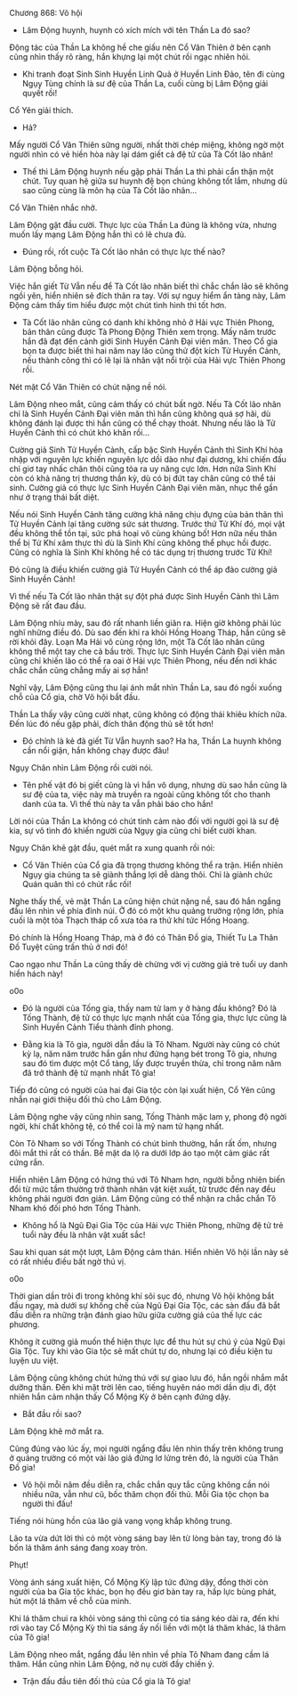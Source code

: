 




Chương 868: Võ hội


- Lâm Động huynh, huynh có xích mích với tên Thần La đó sao?

Động tác của Thần La không hề che giấu nên Cổ Vân Thiên ở bên cạnh cũng nhìn thấy rõ ràng, hắn khựng lại một chút rồi ngạc nhiên hỏi.

- Khi tranh đoạt Sinh Sinh Huyền Linh Quả ở Huyền Linh Đảo, tên đi cùng Ngụy Tùng chính là sư đệ của Thần La, cuối cùng bị Lâm Động giải quyết rồi!

Cổ Yên giải thích.

- Hả?

Mấy người Cổ Vân Thiên sững người, nhất thời chép miệng, không ngờ một người nhìn có vẻ hiền hòa này lại dám giết cả đệ tử của Tà Cốt lão nhân!

- Thế thì Lâm Động huynh nếu gặp phải Thần La thì phải cẩn thận một chút. Tuy quan hệ giữa sư huynh đệ bọn chúng không tốt lắm, nhưng dù sao cũng cùng là môn hạ của Tà Cốt lão nhân…

Cổ Vân Thiên nhắc nhở.

Lâm Động gật đầu cười. Thực lực của Thần La đúng là không vừa, nhưng muốn lấy mạng Lâm Động hắn thì có lẽ chưa đủ.

- Đúng rồi, rốt cuộc Tà Cốt lão nhân có thực lực thế nào?

Lâm Động bỗng hỏi.

Việc hắn giết Từ Vẫn nếu để Tà Cốt lão nhân biết thì chắc chắn lão sẽ không ngồi yên, hiển nhiên sẽ đích thân ra tay. Với sự nguy hiểm ẩn tàng này, Lâm Động cảm thấy tìm hiểu được một chút tình hình thì tốt hơn.

- Tà Cốt lão nhân cũng có danh khí không nhỏ ở Hải vực Thiên Phong, bản thân cũng được Tà Phong Động Thiên xem trọng. Mấy năm trước hắn đã đạt đến cảnh giới Sinh Huyền Cảnh Đại viên mãn. Theo Cổ gia bọn ta được biết thì hai năm nay lão cũng thử đột kích Tử Huyền Cảnh, nếu thành công thì có lẽ lại là nhân vật nổi trội của Hải vực Thiên Phong rồi.

Nét mặt Cổ Vân Thiên có chút nặng nề nói.

Lâm Động nheo mắt, cũng cảm thấy có chút bất ngờ. Nếu Tà Cốt lão nhân chỉ là Sinh Huyền Cảnh Đại viên mãn thì hắn cũng không quá sợ hãi, dù không đánh lại được thì hắn cũng có thể chạy thoát. Nhưng nếu lão là Tử Huyền Cảnh thì có chút khó khăn rồi…

Cường giả Sinh Tử Huyền Cảnh, cấp bậc Sinh Huyền Cảnh thì Sinh Khí hòa nhập với nguyên lực khiến nguyên lực dồi dào như đại dương, khi chiến đấu chỉ giơ tay nhấc chân thôi cũng tỏa ra uy năng cực lớn. Hơn nữa Sinh Khí còn có khả năng trị thương thần kỳ, dù có bị đứt tay chân cũng có thể tái sinh. Cường giả có thực lực Sinh Huyền Cảnh Đại viên mãn, nhục thể gần như ở trạng thái bất diệt.

Nếu nói Sinh Huyền Cảnh tăng cường khả năng chịu đựng của bản thân thì Tử Huyền Cảnh lại tăng cường sức sát thương. Trước thứ Tử Khí đó, mọi vật đều không thể tồn tại, sức phá hoại vô cùng khủng bố! Hơn nữa nếu thân thể bị Tử Khí xâm thực thì dù là Sinh Khí cũng không thể phục hồi được. Cũng có nghĩa là Sinh Khí không hề có tác dụng trị thương trước Tử Khí!

Đó cũng là điều khiến cường giả Tử Huyền Cảnh có thể áp đảo cường giả Sinh Huyền Cảnh!

Vì thế nếu Tà Cốt lão nhân thật sự đột phá được Sinh Huyền Cảnh thì Lâm Động sẽ rất đau đầu.

Lâm Động nhíu mày, sau đó rất nhanh liền giãn ra. Hiện giờ không phải lúc nghĩ những điều đó. Dù sao đến khi ra khỏi Hồng Hoang Tháp, hắn cũng sẽ rời khỏi đây. Loạn Ma Hải vô cùng rộng lớn, một Tà Cốt lão nhân cũng không thể một tay che cả bầu trời. Thực lực Sinh Huyền Cảnh Đại viên mãn cũng chỉ khiến lão có thể ra oai ở Hải vực Thiên Phong, nếu đến nơi khác chắc chắn cũng chẳng mấy ai sợ hắn!

Nghĩ vậy, Lâm Động cũng thu lại ánh mắt nhìn Thần La, sau đó ngồi xuống chỗ của Cổ gia, chờ Võ hội bắt đầu.

Thần La thấy vậy cũng cười nhạt, cũng không có động thái khiêu khích nữa. Đến lúc đó nếu gặp phải, đích thân động thủ sẽ tốt hơn!

- Đó chính là kẻ đã giết Từ Vẫn huynh sao? Ha ha, Thần La huynh không cần nổi giận, hắn không chạy được đâu!

Ngụy Chân nhìn Lâm Động rồi cười nói.

- Tên phế vật đó bị giết cũng là vì hắn vô dụng, nhưng dù sao hắn cũng là sư đệ của ta, việc này mà truyền ra ngoài cũng không tốt cho thanh danh của ta. Vì thế thù này ta vẫn phải báo cho hắn!

Lời nói của Thần La không có chút tình cảm nào đối với người gọi là sư đệ kia, sự vô tình đó khiến người của Ngụy gia cũng chỉ biết cười khan.

Ngụy Chân khẽ gật đầu, quét mắt ra xung quanh rồi nói:

- Cổ Vân Thiên của Cổ gia đã trọng thương không thể ra trận. Hiển nhiên Ngụy gia chúng ta sẽ giành thắng lợi dễ dàng thôi. Chỉ là giành chức Quán quân thì có chút rắc rối!

Nghe thấy thế, vẻ mặt Thần La cũng hiện chút nặng nề, sau đó hắn ngẩng đầu lên nhìn về phía đỉnh núi. Ở đó có một khu quảng trưởng rộng lớn, phía cuối là một tòa Thạch tháp cổ xưa tỏa ra thứ khí tức Hồng Hoang.

Đó chính là Hồng Hoang Tháp, mà ở đó có Thân Đồ gia, Thiết Tu La Thân Đồ Tuyệt cũng trấn thủ ở nơi đó!

Cao ngạo như Thần La cũng thấy dè chừng với vị cường giả trẻ tuổi uy danh hiển hách này!

o0o

- Đó là người của Tống gia, thấy nam tử lam y ở hàng đầu không? Đó là Tống Thành, đệ tử có thực lực mạnh nhất của Tống gia, thực lực cũng là Sinh Huyền Cảnh Tiểu thành đỉnh phong.

- Đằng kia là Tô gia, người dẫn đầu là Tô Nham. Người này cũng có chút kỳ lạ, năm năm trước hắn gần như đứng hạng bét trong Tô gia, nhưng sau đó tìm được một Cổ tàng, lấy được truyền thừa, chỉ trong năm năm đã trở thành đệ tử mạnh nhất Tô gia!

Tiếp đó cũng có người của hai đại Gia tộc còn lại xuất hiện, Cổ Yên cũng nhẫn nại giới thiệu đối thủ cho Lâm Động.

Lâm Động nghe vậy cũng nhìn sang, Tống Thành mặc lam y, phong độ ngời ngời, khí chất không tệ, có thể coi là mỹ nam tử hạng nhất.

Còn Tô Nham so với Tống Thành có chút bình thường, hắn rất ốm, nhưng đôi mắt thì rất có thần. Bề mặt da lộ ra dưới lớp áo tạo một cảm giác rất cứng rắn.

Hiển nhiên Lâm Động có hứng thú với Tô Nham hơn, người bỗng nhiên biến đổi từ mức tầm thường trở thành nhân vật kiệt xuất, từ trước đến nay đều không phải người đơn giản. Lâm Động cũng có thể nhận ra chắc chắn Tô Nham khó đối phó hơn Tống Thành.

- Không hổ là Ngũ Đại Gia Tộc của Hải vực Thiên Phong, những đệ tử trẻ tuổi này đều là nhân vật xuất sắc!

Sau khi quan sát một lượt, Lâm Động cảm thán. Hiển nhiên Võ hội lần này sẽ có rất nhiều điều bất ngờ thú vị.

o0o

Thời gian dần trôi đi trong không khí sôi sục đó, nhưng Võ hội không bắt đầu ngay, mà dưới sự khống chế của Ngũ Đại Gia Tộc, các sàn đấu đã bắt đầu diễn ra những trận đánh giao hữu giữa cường giả của thế lực các phương.

Không ít cường giả muốn thể hiện thực lực để thu hút sự chú ý của Ngũ Đại Gia Tộc. Tuy khi vào Gia tộc sẽ mất chút tự do, nhưng lại có điều kiện tu luyện ưu việt.

Lâm Động cũng không chút hứng thú với sự giao lưu đó, hắn ngồi nhắm mắt dưỡng thần. Đến khi mặt trời lên cao, tiếng huyên náo mới dần dịu đi, đột nhiên hắn cảm nhận thấy Cổ Mộng Kỳ ở bên cạnh đứng dậy.

- Bắt đầu rồi sao?

Lâm Động khẽ mở mắt ra.

Cũng đúng vào lúc ấy, mọi người ngẩng đầu lên nhìn thấy trên không trung ở quảng trường có một vài lão giả đứng lơ lửng trên đó, là người của Thân Đồ gia!

- Võ hội mỗi năm đều diễn ra, chắc chắn quy tắc cũng không cần nói nhiều nữa, vẫn như cũ, bốc thăm chọn đối thủ. Mỗi Gia tộc chọn ba người thi đấu!

Tiếng nói hùng hồn của lão giả vang vọng khắp không trung.

Lão ta vừa dứt lời thì có một vòng sáng bay lên từ lòng bàn tay, trong đó là bốn lá thăm ánh sáng đang xoay tròn.

Phụt!

Vòng ánh sáng xuất hiện, Cổ Mộng Kỳ lập tức đứng dậy, đồng thời còn người của ba Gia tộc khác, bọn họ đều giơ bàn tay ra, hấp lực bùng phát, hút một lá thăm về chỗ của mình.

Khi lá thăm chui ra khỏi vòng sáng thì cũng có tia sáng kéo dài ra, đến khi rơi vào tay Cổ Mộng Kỳ thì tia sáng ấy nối liền với một lá thăm khác, lá thăm của Tô gia!

Lâm Động nheo mắt, ngẩng đầu lên nhìn về phía Tô Nham đang cầm lá thăm. Hắn cũng nhìn Lâm Động, nở nụ cười đầy chiến ý.

- Trận đấu đầu tiên đối thủ của Cổ gia là Tô gia!




